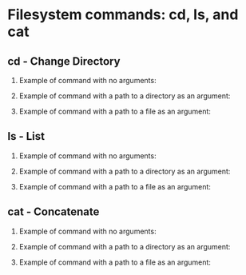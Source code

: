# Filesystem commands: cd, ls, and cat

## cd - Change Directory

1. Example of command with no arguments:

2. Example of command with a path to a directory as an argument:

3. Example of command with a path to a file as an argument:



## ls - List 

1. Example of command with no arguments:

2. Example of command with a path to a directory as an argument:

3. Example of command with a path to a file as an argument:


## cat - Concatenate 

1. Example of command with no arguments:

2. Example of command with a path to a directory as an argument:

3. Example of command with a path to a file as an argument:
